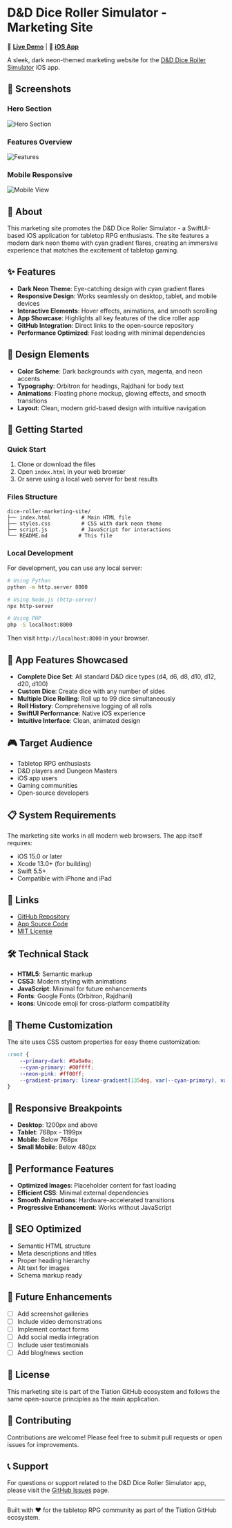 # D&D Dice Roller Simulator - Marketing Site

🎲 **[Live Demo](https://tiation.github.io/dice-roller-marketing-site/)** | 📱 **[iOS App](https://github.com/tiation/DiceRollerSimulator)**

A sleek, dark neon-themed marketing website for the [D&D Dice Roller Simulator](https://github.com/tiation/DiceRollerSimulator) iOS app.

## 📸 Screenshots

### Hero Section
![Hero Section](images/hero-screenshot.png)

### Features Overview
![Features](images/features-screenshot.png)

### Mobile Responsive
![Mobile View](images/mobile-screenshot.png)

## 🎯 About

This marketing site promotes the D&D Dice Roller Simulator - a SwiftUI-based iOS application for tabletop RPG enthusiasts. The site features a modern dark neon theme with cyan gradient flares, creating an immersive experience that matches the excitement of tabletop gaming.

## ✨ Features

- **Dark Neon Theme**: Eye-catching design with cyan gradient flares
- **Responsive Design**: Works seamlessly on desktop, tablet, and mobile devices
- **Interactive Elements**: Hover effects, animations, and smooth scrolling
- **App Showcase**: Highlights all key features of the dice roller app
- **GitHub Integration**: Direct links to the open-source repository
- **Performance Optimized**: Fast loading with minimal dependencies

## 🎨 Design Elements

- **Color Scheme**: Dark backgrounds with cyan, magenta, and neon accents
- **Typography**: Orbitron for headings, Rajdhani for body text
- **Animations**: Floating phone mockup, glowing effects, and smooth transitions
- **Layout**: Clean, modern grid-based design with intuitive navigation

## 🚀 Getting Started

### Quick Start

1. Clone or download the files
2. Open `index.html` in your web browser
3. Or serve using a local web server for best results

### Files Structure

```
dice-roller-marketing-site/
├── index.html          # Main HTML file
├── styles.css          # CSS with dark neon theme
├── script.js           # JavaScript for interactions
└── README.md          # This file
```

### Local Development

For development, you can use any local server:

```bash
# Using Python
python -m http.server 8000

# Using Node.js (http-server)
npx http-server

# Using PHP
php -S localhost:8000
```

Then visit `http://localhost:8000` in your browser.

## 📱 App Features Showcased

- **Complete Dice Set**: All standard D&D dice types (d4, d6, d8, d10, d12, d20, d100)
- **Custom Dice**: Create dice with any number of sides
- **Multiple Dice Rolling**: Roll up to 99 dice simultaneously
- **Roll History**: Comprehensive logging of all rolls
- **SwiftUI Performance**: Native iOS experience
- **Intuitive Interface**: Clean, animated design

## 🎮 Target Audience

- Tabletop RPG enthusiasts
- D&D players and Dungeon Masters
- iOS app users
- Gaming communities
- Open-source developers

## 📋 System Requirements

The marketing site works in all modern web browsers. The app itself requires:

- iOS 15.0 or later
- Xcode 13.0+ (for building)
- Swift 5.5+
- Compatible with iPhone and iPad

## 🔗 Links

- [GitHub Repository](https://github.com/tiation/DiceRollerSimulator)
- [App Source Code](https://github.com/tiation/DiceRollerSimulator)
- [MIT License](https://github.com/tiation/DiceRollerSimulator/blob/master/LICENSE)

## 🛠️ Technical Stack

- **HTML5**: Semantic markup
- **CSS3**: Modern styling with animations
- **JavaScript**: Minimal for future enhancements
- **Fonts**: Google Fonts (Orbitron, Rajdhani)
- **Icons**: Unicode emoji for cross-platform compatibility

## 🎨 Theme Customization

The site uses CSS custom properties for easy theme customization:

```css
:root {
    --primary-dark: #0a0a0a;
    --cyan-primary: #00ffff;
    --neon-pink: #ff00ff;
    --gradient-primary: linear-gradient(135deg, var(--cyan-primary), var(--neon-pink));
}
```

## 📱 Responsive Breakpoints

- **Desktop**: 1200px and above
- **Tablet**: 768px - 1199px
- **Mobile**: Below 768px
- **Small Mobile**: Below 480px

## 🚀 Performance Features

- **Optimized Images**: Placeholder content for fast loading
- **Efficient CSS**: Minimal external dependencies
- **Smooth Animations**: Hardware-accelerated transitions
- **Progressive Enhancement**: Works without JavaScript

## 🎯 SEO Optimized

- Semantic HTML structure
- Meta descriptions and titles
- Proper heading hierarchy
- Alt text for images
- Schema markup ready

## 🔧 Future Enhancements

- [ ] Add screenshot galleries
- [ ] Include video demonstrations
- [ ] Implement contact forms
- [ ] Add social media integration
- [ ] Include user testimonials
- [ ] Add blog/news section

## 📄 License

This marketing site is part of the Tiation GitHub ecosystem and follows the same open-source principles as the main application.

## 🤝 Contributing

Contributions are welcome! Please feel free to submit pull requests or open issues for improvements.

## 📞 Support

For questions or support related to the D&D Dice Roller Simulator app, please visit the [GitHub Issues](https://github.com/tiation/DiceRollerSimulator/issues) page.

---

Built with ❤️ for the tabletop RPG community as part of the Tiation GitHub ecosystem.
